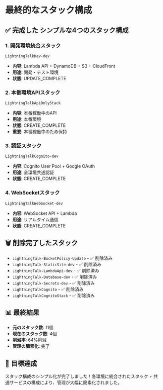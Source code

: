 # 最終的なスタック構成

## ✅ 完成した シンプルな4つのスタック構成

### 1. 開発環境統合スタック

```
LightningTalkDev-dev
```

- **内容**: Lambda API + DynamoDB + S3 + CloudFront
- **用途**: 開発・テスト環境
- **状態**: UPDATE_COMPLETE

### 2. 本番環境APIスタック

```
LightningTalkApiOnlyStack
```

- **内容**: 本番稼働中のAPI
- **用途**: 本番環境
- **状態**: CREATE_COMPLETE
- **重要**: 本番稼働中のため保持

### 3. 認証スタック

```
LightningTalkCognito-dev
```

- **内容**: Cognito User Pool + Google OAuth
- **用途**: 全環境共通認証
- **状態**: CREATE_COMPLETE

### 4. WebSocketスタック

```
LightningTalkWebSocket-dev
```

- **内容**: WebSocket API + Lambda
- **用途**: リアルタイム通信
- **状態**: CREATE_COMPLETE

## 🗑️ 削除完了したスタック

- `LightningTalk-BucketPolicy-Update` - ✅ 削除済み
- `LightningTalk-StaticSite-dev` - ✅ 削除済み
- `LightningTalk-LambdaApi-dev` - ✅ 削除済み
- `LightningTalk-Database-dev` - ✅ 削除済み
- `LightningTalk-Secrets-dev` - ✅ 削除済み
- `LightningTalkCognito` - ✅ 削除済み
- `LightningTalkCognitoStack` - ✅ 削除済み

## 📊 最終結果

- **元のスタック数**: 11個
- **現在のスタック数**: 4個
- **削減率**: 64%削減
- **管理の簡素化**: 完了

## 🎯 目標達成

スタック構成のシンプル化が完了しました！各環境に統合されたスタック + 共通サービスの構成により、管理が大幅に簡素化されました。
